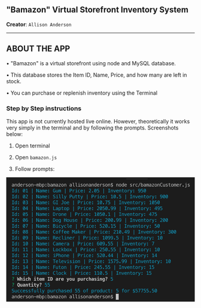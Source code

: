## "Bamazon" Virtual Storefront Inventory System
**Creator**: `Allison Anderson`

- - -
## ABOUT THE APP

• "Bamazon" is a virtual storefront using node and MySQL database. 

• This database stores the Item ID, Name, Price, and how many are left in stock.

• You can purchase or replenish inventory using the Terminal

### **Step by Step instructions**
This app is not currently hosted live online. However, theoretically it works very simply in the terminal and by following the prompts. Screenshots below:

1. Open terminal

2. Open `bamazon.js` 

3. Follow prompts:

  ![Results](/bamazon.png)